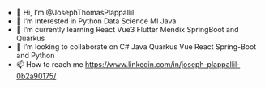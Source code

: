 - 👋 Hi, I’m @JosephThomasPlappallil
- 👀 I’m interested in Python Data Science Ml Java
- 🌱 I’m currently learning React Vue3 Flutter Mendix SpringBoot and Quarkus 
- 💞️ I’m looking to collaborate on C# Java Quarkus Vue React Spring-Boot and Python
- 📫 How to reach me https://www.linkedin.com/in/joseph-plappallil-0b2a90175/

<!---
JosephThomasPlappallil/JosephThomasPlappallil is a ✨ special ✨ repository because its `README.md` (this file) appears on your GitHub profile.
You can click the Preview link to take a look at your changes.
--->
